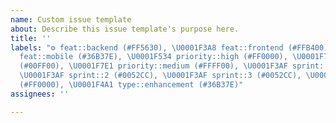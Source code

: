 ```yaml
---
name: Custom issue template
about: Describe this issue template's purpose here.
title: ''
labels: "⚙️ feat::backend (#FF5630), \U0001F3A8 feat::frontend (#FFB400), \U0001F4F1
  feat::mobile (#36B37E), \U0001F534 priority::high (#FF0000), \U0001F7E2 priority::low
  (#00FF00), \U0001F7E1 priority::medium (#FFFF00), \U0001F3AF sprint::1 (#0052CC),
  \U0001F3AF sprint::2 (#0052CC), \U0001F3AF sprint::3 (#0052CC), \U0001F41E type::bug
  (#FF0000), \U0001F4A1 type::enhancement (#36B37E)"
assignees: ''

---
```



